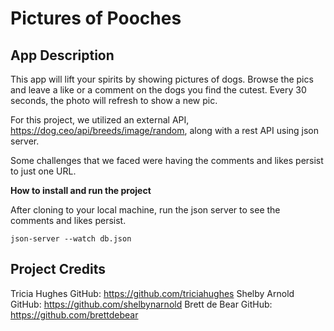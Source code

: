 # Pictures of Pooches

## App Description
This app will lift your spirits by showing pictures of dogs. Browse the pics and leave a like or a comment on the dogs you find the cutest. Every 30 seconds, the photo will refresh to show a new pic.

For this project, we utilized an external API, https://dog.ceo/api/breeds/image/random, along with a rest API using json server.

Some challenges that we faced were having the comments and likes persist to just one URL.

**How to install and run the project**

After cloning to your local machine, run the json server to see the comments and likes persist.

`json-server --watch db.json`

## Project Credits

Tricia Hughes 
    GitHub: https://github.com/triciahughes
Shelby Arnold
    GitHub: https://github.com/shelbynarnold
Brett de Bear
    GitHub: https://github.com/brettdebear